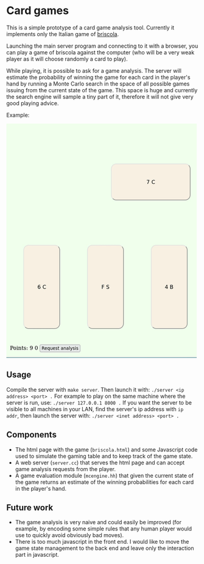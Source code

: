 # Card games

This is a simple prototype of a card game analysis tool.
Currently it implements only the Italian game of
[briscola](https://en.wikipedia.org/wiki/Briscola).

Launching the main server program and connecting to it
with a browser, you can play a game of briscola against
the computer (who will be a very weak player as it will
choose randomly a card to play).

While playing, it is possible to ask for a game analysis.
The server will estimate the probability of winning the
game for each card in the player's hand by running a
Monte Carlo search in the space of all possible games
issuing from the current state of the game. This space
is huge and currently the search engine will sample a
tiny part of it, therefore it will not give very good
playing advice.

Example:

![Screenshot of a gaming session](assets/screenshot0.gif)

## Usage
Compile the server with `make server`. Then launch it
with: `./server <ip address> <port> .`
For example to play on the same machine where the server
is run, use: `./server 127.0.0.1 8000 .`
If you want the server to be visible to all machines in
your LAN, find the server's ip address with `ip addr`,
then launch the server with: `./server <inet address> <port> .`

## Components
- The html page with the game (`briscola.html`) and some
  Javascript code used to simulate the gaming table and
  to keep track of the game state.
- A web server (`server.cc`) that serves the html page
  and can accept game analysis requests from the player.
- A game evaluation module (`mcengine.hh`) that given
  the current state of the game returns an estimate of
  the winning probabilities for each card in the player's
  hand.


## Future work
- The game analysis is very naive and could easily be
  improved (for example, by encoding some simple rules
  that any human player would use to quickly avoid
  obviously bad moves).
- There is too much javascript in the front end. I would
  like to move the game state management to the back end
  and leave only the interaction part in javascript.

